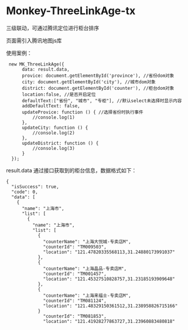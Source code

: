 # Monkey-ThreeLinkAge-tx
三级联动，可通过腾讯定位进行柜台排序

页面需引入腾讯地图js库
<script type="text/javascript" src="http://map.qq.com/api/js?v=2.exp&libraries=drawing,geometry,autocomplete,convertor"></script>


使用案例：

     new MK_ThreeLinkAge({
          data: result.data,
          provice: document.getElementById('province'), //省份dom对象
          city: document.getElementById('city'), //城市dom对象
          district: document.getElementById('counter'), //柜台dom对象
          location:false, //是否开启定位
          defaultText:["省份", "城市", "专柜"], //默认select未选择时显示内容
          addDefaultText: false,
          updateProvice: function () { //选择省份时执行事件
              //console.log(1)
          },
          updateCity: function () {
              //console.log(2)
          },
          updateDistrict: function () {
              //console.log(3)
          }
      });


result.data 通过接口获取到的柜台信息，数据格式如下：

    {
      "isSuccess": true,
      "code": 0,
      "data": [
        {
          "name": "上海市",
          "list": [
            {
              "name": "上海市",
              "list": [
                {
                  "counterName": "上海大悦城-专卖店M",
                  "counterId": "TM009503",
                  "location": "121.47820335568113,31.24880173991037"
                },
                {
                  "counterName": "上海晶品-专卖店M",
                  "counterId": "TM001457",
                  "location": "121.45327510828757,31.23185193909648"
                },
                {
                  "counterName": "上海来福士-专卖店M",
                  "counterId": "TM081124",
                  "location": "121.48329150361512,31.238958826715166"
                }
                  "counterId": "TM081853",
                  "location": "121.41928277863727,31.23960883480818"

